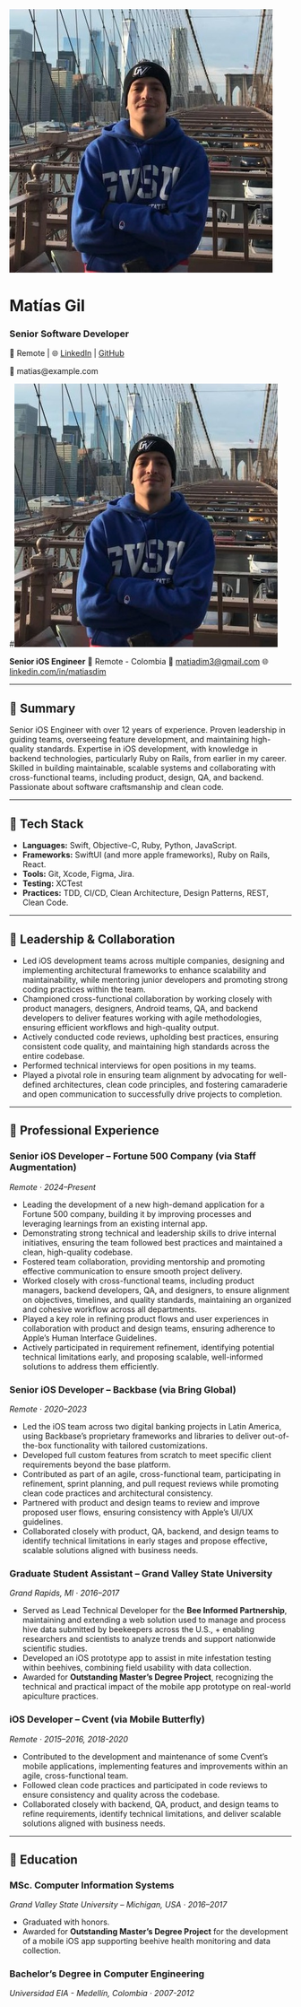 <div class="header-container">
  <div class="profile-pic">
    <img src="/assets/images/profile.jpg" alt="Matías Gil">
  </div>
  <div class="profile-info">
    <h1>Matías Gil</h1>
    <h3>Senior Software Developer</h3>
    <p>📍 Remote | 🌐 <a href="https://linkedin.com/in/matiasgil">LinkedIn</a> | <a href="https://github.com/matiasgildev">GitHub</a></p>
    <p>📧 matias@example.com</p>
  </div>
</div>



#![Matías Gil](/assets/images/profile.jpg)

**Senior iOS Engineer** 📍 Remote - Colombia
📧 matiadim3@gmail.com
🌐 [linkedin.com/in/matiasdim](https://www.linkedin.com/in/matiasdim/)

---

## 🔹 Summary
Senior iOS Engineer with over 12 years of experience. Proven leadership in guiding teams, overseeing feature development, and maintaining high-quality standards. Expertise in iOS development, with knowledge in backend technologies, particularly Ruby on Rails, from earlier in my career. Skilled in building maintainable, scalable systems and collaborating with cross-functional teams, including product, design, QA, and backend. Passionate about software craftsmanship and clean code.

---

## 🔹 Tech Stack
- **Languages:** Swift, Objective-C, Ruby, Python, JavaScript.
- **Frameworks:** SwiftUI (and more apple frameworks), Ruby on Rails, React.
- **Tools:** Git, Xcode, Figma, Jira.
- **Testing:** XCTest
- **Practices:** TDD, CI/CD, Clean Architecture, Design Patterns, REST, Clean Code.

---

## 🔹 Leadership & Collaboration
- Led iOS development teams across multiple companies, designing and implementing architectural frameworks to enhance scalability and maintainability, while mentoring junior developers and promoting strong coding practices within the team.
- Championed cross-functional collaboration by working closely with product managers, designers, Android teams, QA, and backend developers to deliver features working with agile methodologies, ensuring efficient workflows and high-quality output.
- Actively conducted code reviews, upholding best practices, ensuring consistent code quality, and maintaining high standards across the entire codebase.
- Performed technical interviews for open positions in my teams.
- Played a pivotal role in ensuring team alignment by advocating for well-defined architectures, clean code principles, and fostering camaraderie and open communication to successfully drive projects to completion.

---

## 🔹 Professional Experience

### **Senior iOS Developer – Fortune 500 Company (via Staff Augmentation)**  
_Remote · 2024–Present_  
- Leading the development of a new high-demand application for a Fortune 500 company, building it by improving processes and leveraging learnings from an existing internal app.
- Demonstrating strong technical and leadership skills to drive internal initiatives, ensuring the team followed best practices and maintained a clean, high-quality codebase.
- Fostered team collaboration, providing mentorship and promoting effective communication to ensure smooth project delivery.
- Worked closely with cross-functional teams, including product managers, backend developers, QA, and designers, to ensure alignment on objectives, timelines, and quality standards, maintaining an organized and cohesive workflow across all departments.
- Played a key role in refining product flows and user experiences in collaboration with product and design teams, ensuring adherence to Apple’s Human Interface Guidelines.
- Actively participated in requirement refinement, identifying potential technical limitations early, and proposing scalable, well-informed solutions to address them efficiently. 


### **Senior iOS Developer – Backbase (via Bring Global)**  
_Remote · 2020–2023_  
- Led the iOS team across two digital banking projects in Latin America, using Backbase’s proprietary frameworks and libraries to deliver out-of-the-box functionality with tailored customizations. 
- Developed full custom features from scratch to meet specific client requirements beyond the base platform.  
- Contributed as part of an agile, cross-functional team, participating in refinement, sprint planning, and pull request reviews while promoting clean code practices and architectural consistency.  
- Partnered with product and design teams to review and improve proposed user flows, ensuring consistency with Apple’s UI/UX guidelines.  
- Collaborated closely with product, QA, backend, and design teams to identify technical limitations in early stages and propose effective, scalable solutions aligned with business needs.

### **Graduate Student Assistant – Grand Valley State University**  
_Grand Rapids, MI · 2016–2017_  
- Served as Lead Technical Developer for the **Bee Informed Partnership**, maintaining and extending a web solution used to manage and process hive data submitted by beekeepers across the U.S., + enabling researchers and scientists to analyze trends and support nationwide scientific studies.
- Developed an iOS prototype app to assist in mite infestation testing within beehives, combining field usability with data collection.  
- Awarded for **Outstanding Master’s Degree Project**, recognizing the technical and practical impact of the mobile app prototype on real-world apiculture practices.

### **iOS Developer – Cvent (via Mobile Butterfly)**  
_Remote · 2015–2016, 2018-2020_  
- Contributed to the development and maintenance of some Cvent’s mobile applications, implementing features and improvements within an agile, cross-functional team.  
- Followed clean code practices and participated in code reviews to ensure consistency and quality across the codebase.  
- Collaborated closely with backend, QA, product, and design teams to refine requirements, identify technical limitations, and deliver scalable solutions aligned with business needs.

---

## 🔹 Education

### **MSc. Computer Information Systems**  
_Grand Valley State University – Michigan, USA · 2016–2017_  
- Graduated with honors.  
- Awarded for **Outstanding Master’s Degree Project** for the development of a mobile iOS app supporting beehive health monitoring and data collection.

### **Bachelor’s Degree in Computer Engineering**  
_Universidad EIA - Medellín, Colombia · 2007-2012_  
